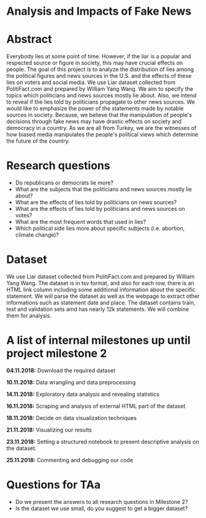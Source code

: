 # Analysis and Impacts of Fake News

# Abstract
Everybody lies at some point of time. However, if the liar is a popular and respected source or figure in society, this may have crucial effects on people. The goal of this project is to analyze the distribution of lies among the political figures and news sources in the U.S. and the effects of these lies on voters and social media. We use Liar dataset collected from PolitiFact.com and prepared by William Yang Wang. We aim to specify the topics which politicians and news sources mostly lie about. Also, we intend to reveal if the lies told by politicians propagate to other news sources. We would like to emphasize the power of the statements made by notable sources in society. Because, we believe that the manipulation of people's decisions through fake news may have drastic effects on society and democracy in a country. As we are all from Turkey, we are the witnesses of how biased media manipulates the people's political views which determine the future of the country.  

# Research questions 
- Do republicans or democrats lie more?
- What are the subjects that the politicians and news sources mostly lie about?
- What are the effects of lies told by politicians on news sources?
- What are the effects of lies told by politicians and news sources on votes?
- What are the most frequent words that used in lies?
- Which political side lies more about specific subjects (i.e. abortion, climate change)?

# Dataset
We use Liar dataset collected from PolitiFact.com and prepared by William Yang Wang. The dataset is in tsv format, and also for each row, there is an HTML link column including some additional information about the specific statement. We will parse the dataset as well as the webpage to extract other informations such as statement date and place. The dataset contains train, test and validation sets amd has nearly 12k statements. We will combine them for analysis.

# A list of internal milestones up until project milestone 2

**04.11.2018:** Download the required dataset

**10.11.2018:** Data wrangling and data preprocessing

**14.11.2018:** Exploratory data analysis and revealing statistics

**16.11.2018:** Scraping and analysis of external HTML part of the dataset

**18.11.2018:** Decide on data visualization techniques

**21.11.2018:** Visualizing our results

**23.11.2018:** Setting a structured notebook to present descriptive analysis on the dataset.

**25.11.2018:** Commenting and debugging our code

# Questions for TAa
- Do we present the answers to all research questions in Milestone 2?
- Is the dataset we use small, do you suggest to get a bigger dataset?

